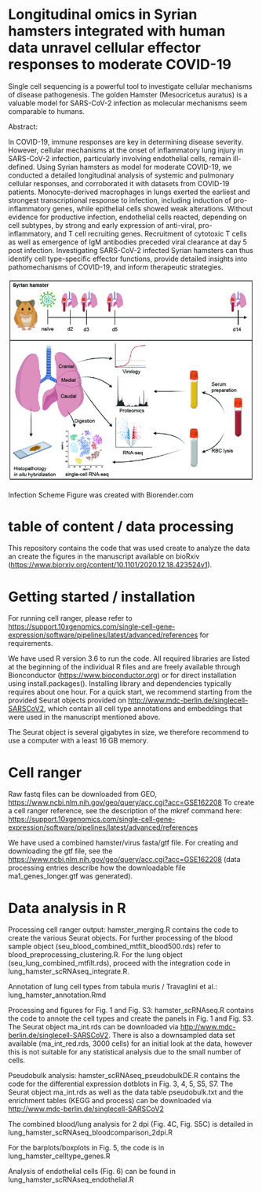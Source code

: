 # Longitudinal omics in Syrian hamsters integrated with human data unravel cellular effector responses to moderate COVID-19
Single cell sequencing is a powerful tool to investigate cellular mechanisms of disease pathogenesis. The golden Hamster (Mesocricetus auratus) is a valuable model for SARS-CoV-2 infection as molecular mechanisms seem comparable to humans.

Abstract:

In COVID-19, immune responses are key in determining disease severity. However, cellular mechanisms at the onset of inflammatory lung injury in SARS-CoV-2 infection, particularly involving endothelial cells, remain ill-defined. Using Syrian hamsters as model for moderate COVID-19, we conducted a detailed longitudinal analysis of systemic and pulmonary cellular responses, and corroborated it with datasets from COVID-19 patients. Monocyte-derived macrophages in lungs exerted the earliest and strongest transcriptional response to infection, including induction of pro-inflammatory genes, while epithelial cells showed weak alterations. Without evidence for productive infection, endothelial cells reacted, depending on cell subtypes, by strong and early expression of anti-viral, pro-inflammatory, and T cell recruiting genes. Recruitment of cytotoxic T cells as well as emergence of IgM antibodies preceded viral clearance at day 5 post infection. Investigating SARS-CoV-2 infected Syrian hamsters can thus identify cell type-specific effector functions, provide detailed insights into pathomechanisms of COVID-19, and inform therapeutic strategies.


![Infection scheme](https://github.com/Berlin-Hamster-Single-Cell-Consortium/Single-cell-sequencing-of-COVID-19-pathogenesis-in-golden-Hamsters-/blob/main/scheme.jpg)

Infection Scheme Figure was created with Biorender.com

# table of content / data processing

This repository contains the code that was used create to analyze the data an create the figures in the manuscript available on bioRxiv (https://www.biorxiv.org/content/10.1101/2020.12.18.423524v1). 

# Getting started / installation

For running cell ranger, please refer to https://support.10xgenomics.com/single-cell-gene-expression/software/pipelines/latest/advanced/references for requirements.

We have used R version 3.6 to run the code. All required libraries are listed at the beginning of the individual R files and are freely available through Bionconductor (https://www.bioconductor.org) or for direct installation using install.packages(). Installing library and dependencies typically requires about one hour. For a quick start, we recommend starting from the provided Seurat objects provided on http://www.mdc-berlin.de/singlecell-SARSCoV2, which contain all cell type annotations and embeddings that were used in the manuscript mentioned above.

The Seurat object is several gigabytes in size, we therefore recommend to use a computer with a least 16 GB memory.

# Cell ranger
Raw fastq files can be downloaded from GEO, https://www.ncbi.nlm.nih.gov/geo/query/acc.cgi?acc=GSE162208
To create a cell ranger reference, see the description of the mkref command here: https://support.10xgenomics.com/single-cell-gene-expression/software/pipelines/latest/advanced/references

We have used a combined hamster/virus fasta/gtf file. For creating and downloading the gtf file, see the https://www.ncbi.nlm.nih.gov/geo/query/acc.cgi?acc=GSE162208 (data processing entries describe how the downloadable file ma1_genes_longer.gtf was generated).

# Data analysis in R
Processing cell ranger output: hamster_merging.R contains the code to create the various Seurat objects. For further processing of the blood sample object (seu_blood_combined_mtfilt_blood500.rds) refer to blood_preprocessing_clustering.R. For the lung object (seu_lung_combined_mtfilt.rds), proceed with the integration code in lung_hamster_scRNAseq_integrate.R.

Annotation of lung cell types from tabula muris / Travaglini et al.: lung_hamster_annotation.Rmd

Processing and figures for Fig. 1 and Fig. S3: hamster_scRNAseq.R contains the code to annote the cell types and create the panels in Fig. 1 and Fig. S3. The Seurat object ma_int.rds can be downloaded via http://www.mdc-berlin.de/singlecell-SARSCoV2. There is also a downsampled data set available (ma_int_red.rds, 3000 cells) for an initial look at the data, however this is not suitable for any statistical analysis due to the small number of cells. 

Pseudobulk analysis: hamster_scRNAseq_pseudobulkDE.R contains the code for the differential expression dotblots in Fig. 3, 4, 5, S5, S7. The Seurat object ma_int.rds as well as the data table pseudobulk.txt and the enrichment tables (KEGG and process) can be downloaded via http://www.mdc-berlin.de/singlecell-SARSCoV2

The combined blood/lung analysis for 2 dpi (Fig. 4C, Fig. S5C) is detailed in lung_hamster_scRNAseq_bloodcomparison_2dpi.R

For the barplots/boxplots in Fig. 5, the code is in lung_hamster_celltype_genes.R

Analysis of endothelial cells (Fig. 6) can be found in lung_hamster_scRNAseq_endothelial.R

